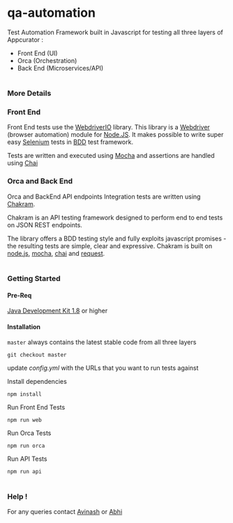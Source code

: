 # qa-automation

Test Automation Framework built in Javascript for testing all three layers of Appcurator :

* Front End (UI)
* Orca (Orchestration)
* Back End (Microservices/API)
#


### More Details

### Front End
Front End tests use the [WebdriverIO](http://webdriver.io/) library. This library is a [Webdriver](https://w3c.github.io/webdriver/webdriver-spec.html) (browser automation) module for [Node.JS](https://nodejs.org/en/). It makes possible to write super easy [Selenium](https://en.wikipedia.org/wiki/Selenium_(software)) tests in [BDD](https://en.wikipedia.org/wiki/Behavior-driven_development) test framework.

Tests are written and executed using [Mocha](https://mochajs.org/) and 
assertions are handled using [Chai](http://www.chaijs.com/)

### Orca and Back End
Orca and BackEnd API endpoints Integration tests are written using [Chakram](http://dareid.github.io/chakram/). 

Chakram is an API testing framework designed to perform end to end tests on JSON REST endpoints.

The library offers a BDD testing style and fully exploits javascript promises - the resulting tests are simple, clear and expressive. Chakram is built on [node.js](https://nodejs.org/), [mocha](http://mochajs.org/), [chai](http://chaijs.com/) and [request](https://github.com/request/request).

#

### Getting Started

#### Pre-Req
[Java Development Kit 1.8](http://www.oracle.com/technetwork/java/javase/downloads/jdk8-downloads-2133151.html) or higher


#### Installation
`master` always contains the latest stable code from all three layers

`
git checkout master
`

update *config.yml* with the URLs that you want to run tests against


Install dependencies

`
npm install 
`

Run Front End Tests

`
npm run web
`

Run Orca Tests

`
npm run orca
`

Run API Tests

`
npm run api
`
#

###  Help !
For any queries contact [Avinash](avinash.eediga@massive.co) or [Abhi](abhijeet.daspatnaik@massive.co)




